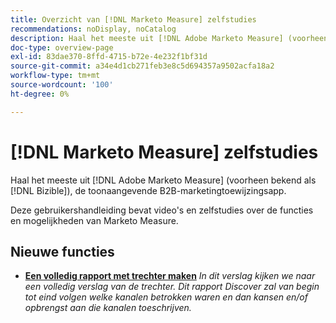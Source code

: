 ```yaml
---
title: Overzicht van [!DNL Marketo Measure] zelfstudies
recommendations: noDisplay, noCatalog
description: Haal het meeste uit [!DNL Adobe Marketo Measure] (voorheen bekend als [!DNL Bizible]), de toonaangevende B2B-marketingtoewijzingsapp.
doc-type: overview-page
exl-id: 83dae370-8ffd-4715-b72e-4e232f1bf31d
source-git-commit: a34e4d1cb271feb3e8c5d694357a9502acfa18a2
workflow-type: tm+mt
source-wordcount: '100'
ht-degree: 0%

---
```


# [!DNL Marketo Measure] zelfstudies

Haal het meeste uit [!DNL Adobe Marketo Measure] (voorheen bekend als [!DNL Bizible]), de toonaangevende B2B-marketingtoewijzingsapp.

Deze gebruikershandleiding bevat video&#39;s en zelfstudies over de functies en mogelijkheden van Marketo Measure.

<div id="whats-new-section">

## Nieuwe functies

* **[Een volledig rapport met trechter maken](https://experienceleague.adobe.com/docs/marketo-measure-learn/tutorials/marketo-measure-discover/build-a-full-funnel-report-pt3.html)**
  *In dit verslag kijken we naar een volledig verslag van de trechter. Dit rapport Discover zal van begin tot eind volgen welke kanalen betrokken waren en dan kansen en/of opbrengst aan die kanalen toeschrijven.*

</div>   
<div id="recs-overview-body-1"></div>
<div id="recs-overview-body-2"></div>
<div id="recs-overview-body-3"></div>
<div id="recs-overview-body-4"></div>
<div id="recs-overview-body-5"></div>
<div id="recs-overview-body-6"></div>
